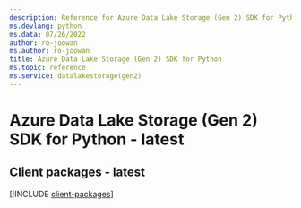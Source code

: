 ```yaml
---
description: Reference for Azure Data Lake Storage (Gen 2) SDK for Python
ms.devlang: python
ms.data: 07/26/2022
author: ro-joowan
ms.author: ro-joowan
title: Azure Data Lake Storage (Gen 2) SDK for Python
ms.topic: reference
ms.service: datalakestorage(gen2)
---
```

# Azure Data Lake Storage (Gen 2) SDK for Python - latest

## Client packages - latest
[!INCLUDE [client-packages](data-lake-storage-(gen-2)-client-index.md)]